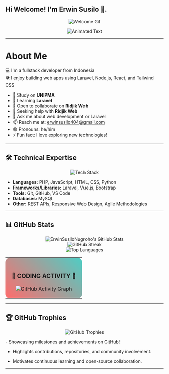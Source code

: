 ## Hi Welcome! I'm Erwin Susilo 👋.
<p align="center">
    <img src="https://media3.giphy.com/media/v1.Y2lkPTc5MGI3NjExNHVxYjk4bHd0ZWpwbjVzdWI2NzQzeGx6YXRlN3lqdWliNjVtcnZ6cCZlcD12MV9pbnRlcm5hbF9naWZfYnlfaWQmY3Q9Zw/jt7bAtEijhurm/giphy.gif" alt="Welcome Gif" /> 
    <br>
</p>
<p align="center">
    <img src="https://readme-typing-svg.demolab.com?font=Fira+Code&size=22&pause=1000&color=019434&center=true&vCenter=true&width=600&lines=Hi+there!+I'm+Erwin;Fullstack+Developer+from+Indonesia;Welcome+to+my+GitHub+Profile!" alt="Animated Text" />
</p>

-----

# About Me
💻 I'm a fullstack developer from Indonesia <br>
🛠 I enjoy building web apps using Laravel, Node.js, React, and Tailwind CSS
- 🔭 Study on **UNIPMA**
- 🌱 Learning **Laravel**
- 👯 Open to collaborate on **Ridjik Web**
- 🤔 Seeking help with **Ridjik Web**
- 💬 Ask me about web development or Laravel
- 📫 Reach me at: [erwinsusilo404@gmail.com](erwinsusilo404@gmail.com)
- 😄 Pronouns: he/him
- ⚡ Fun fact: I love exploring new technologies!

-----

## 🛠️ Technical Expertise
<p align="center">
    <img src="https://skillicons.dev/icons?i=php,js,html,css,python,laravel,vue,bootstrap,git,github,vscode,mysql" alt="Tech Stack" />
</p>

- **Languages:** PHP, JavaScript, HTML, CSS, Python
- **Frameworks/Libraries:** Laravel, Vue.js, Bootstrap
- **Tools:** Git, GitHub, VS Code
- **Databases:** MySQL
- **Other:** REST APIs, Responsive Web Design, Agile Methodologies

-----

## 📊 GitHub Stats

<p align="center">
    <img src="https://github-readme-stats-sigma-five.vercel.app/api?username=ErwinSusiloNugroho&show_icons=true&theme=radical&count_private=true&hide_border=true&include_all_commits=true" alt="ErwinSusiloNugroho's GitHub Stats" />
    <br/>
    <img src="https://github-readme-streak-stats.herokuapp.com/?user=ErwinSusiloNugroho&theme=radical&hide_border=true&date_format=M%20j%5B%2C%20Y%5D" alt="GitHub Streak" />
    <br/>
    <img src="https://github-readme-stats.vercel.app/api/top-langs/?username=ErwinSusiloNugroho&layout=compact&theme=radical&hide_border=true&langs_count=8&card_width=445" alt="Top Languages" />
</p>

<table align="center">
<tr>
<td align="center" style="padding: 20px; background: linear-gradient(45deg, #ff6b6b, #4ecdc4); border-radius: 15px;">

### 🚀 **CODING ACTIVITY** 🚀

<img src="https://github-readme-activity-graph.vercel.app/graph?username=ErwinSusiloNugroho&theme=radical&hide_border=true&area=true&bg_color=0d1117" alt="GitHub Activity Graph" />

</td>
</tr>
</table>

---
## 🏆 GitHub Trophies


<p align="center">
    <img src="https://github-profile-trophy.vercel.app/?username=ErwinSusiloNugroho&theme=radical&no-frame=false&margin-w=15&column=7&no-bg=true" alt="GitHub Trophies" />
</p>
- Showcasing milestones and achievements on GitHub!

- Highlights contributions, repositories, and community involvement.
  
- Motivates continuous learning and open-source collaboration.

---
</p>
